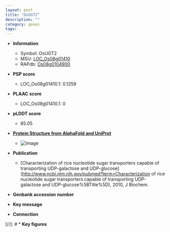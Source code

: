 ```yaml
---
layout: post
title: "OsUGT2"
description: ""
category: genes
tags: 
---
```


* **Information**  
    + Symbol: OsUGT2  
    + MSU: [LOC_Os08g01410](http://rice.plantbiology.msu.edu/cgi-bin/ORF_infopage.cgi?orf=LOC_Os08g01410)  
    + RAPdb: [Os08g0104900](http://rapdb.dna.affrc.go.jp/viewer/gbrowse_details/irgsp1?name=Os08g0104900)  

* **PSP score**  
    + LOC_Os08g01410.1: 0.1259 

* **PLAAC score**  
    + LOC_Os08g01410.1: 0 

* **pLDDT score**
    + 85.05

* **[Protein Structure from AlphaFold and UniProt](https://www.uniprot.org/uniprotkb/Q6ZJN0/entry#structure)**
    + ![image](https://ricepsp.github.io/images/Q6/AF-Q6ZJN0-F1.png)

* **Publication**  
    + [Characterization of rice nucleotide sugar transporters capable of transporting UDP-galactose and UDP-glucose](http://www.ncbi.nlm.nih.gov/pubmed?term=Characterization of rice nucleotide sugar transporters capable of transporting UDP-galactose and UDP-glucose%5BTitle%5D), 2010, J Biochem.

* **Genbank accession number**  

* **Key message**  

* **Connection**  

[//]: # * **Key figures**  


